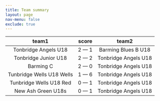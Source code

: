 ```yaml
---
title: Team summary
layout: page
nav-menu: false
exclude: true
---
```




|           team1           |    score    |        team2         |
|:-------------------------:|:-----------:|:--------------------:|
|   Tonbridge Angels U18    | 2 &mdash; 1 | Barming Blues B U18  |
|   Tonbridge Junior U18    | 2 &mdash; 2 | Tonbridge Angels U18 |
|         Barming C         | 2 &mdash; 0 | Tonbridge Angels U18 |
| Tunbridge Wells U18 Wells | 1 &mdash; 6 | Tonbridge Angels U18 |
|  Tunbridge Wells U18 Red  | 0 &mdash; 1 | Tonbridge Angels U18 |
|    New Ash Green U18s     | 0 &mdash; 1 | Tonbridge Angels U18 |

 <br /><br /><br />